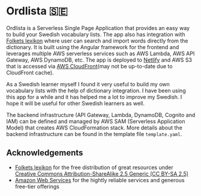 # Ordlista 🇸🇪

Ordlista is a Serverless Single Page Application that provides an easy way to build your Swedish vocabulary lists. The app also has integration with [Folkets lexikon](https://folkets-lexikon.csc.kth.se) where user can search and import words directly from the dictionary. It is built using the Angular framework for the frontend and leverages multiple AWS serverless services such as AWS Lambda, AWS API Gateway, AWS DynamoDB, etc. The app is deployed to [Netlify](https://ordlista.netlify.app) and AWS S3 that is accessed via [AWS CloudFront](https://ordlista.glt2.xyz)(may not be up-to-date due to CloudFront cache).

As a Swedish learner myself I found it very useful to build my own vocabulary lists with the help of dictionary integration. I have been using this app for a while and it has helped me a lot to improve my Swedish. I hope it will be useful for other Swedish learners as well.

The backend infrastructure (API Gateway, Lambda, DynamoDB, Cognito and IAM) can be defined and managed by AWS SAM (Serverless Application Model) that creates AWS CloudFormation stack. More details about the backend infrastructure can be found in the template file `template.yaml`.

## Acknowledgements
* [Folkets lexikon](http://folkets-lexikon.csc.kth.se/) for the free distribution of great resources under [Creative Commons Attribution-ShareAlike 2.5 Generic (CC BY-SA 2.5)](https://creativecommons.org/licenses/by-sa/2.5/)
* [Amazon Web Services](http://aws.amazon.com/) for the hightly reliable services and generous free-tier offerings